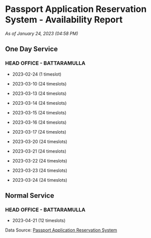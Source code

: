 # Passport Application Reservation System - Availability Report

*As of January 24, 2023 (04:58 PM)*

## One Day Service

### HEAD OFFICE - BATTARAMULLA

* 2023-02-24 (1 timeslot)

* 2023-03-10 (24 timeslots)

* 2023-03-13 (24 timeslots)

* 2023-03-14 (24 timeslots)

* 2023-03-15 (24 timeslots)

* 2023-03-16 (24 timeslots)

* 2023-03-17 (24 timeslots)

* 2023-03-20 (24 timeslots)

* 2023-03-21 (24 timeslots)

* 2023-03-22 (24 timeslots)

* 2023-03-23 (24 timeslots)

* 2023-03-24 (24 timeslots)

## Normal Service

### HEAD OFFICE - BATTARAMULLA

* 2023-04-21 (12 timeslots)

Data Source: [Passport Application Reservation System](https://eservices.immigration.gov.lk:8443/appointment/pages/reservationApplication.xhtml)
